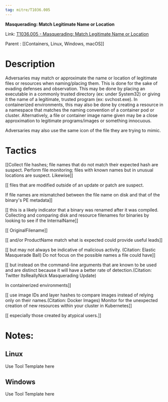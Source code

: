 ```yaml
---
tag: mitre/T1036.005
---
```


**Masquerading: Match Legitimate Name or Location**

Link: [T1036.005 - Masquerading: Match Legitimate Name or Location](https://attack.mitre.org/techniques/T1036/005)

Parent : [[Containers, Linux, Windows, macOS]]


# Description

Adversaries may match or approximate the name or location of legitimate files or resources when naming/placing them. This is done for the sake of evading defenses and observation. This may be done by placing an executable in a commonly trusted directory (ex: under System32) or giving it the name of a legitimate, trusted program (ex: svchost.exe). In containerized environments, this may also be done by creating a resource in a namespace that matches the naming convention of a container pod or cluster. Alternatively, a file or container image name given may be a close approximation to legitimate programs/images or something innocuous.

Adversaries may also use the same icon of the file they are trying to mimic.

# Tactics


[[Collect file hashes; file names that do not match their expected hash are suspect. Perform file monitoring; files with known names but in unusual locations are suspect. Likewise]]

[[ files that are modified outside of an update or patch are suspect.

If file names are mismatched between the file name on disk and that of the binary's PE metadata]]

[[ this is a likely indicator that a binary was renamed after it was compiled. Collecting and comparing disk and resource filenames for binaries by looking to see if the InternalName]]

[[ OriginalFilename]]

[[ and/or ProductName match what is expected could provide useful leads]]

[[ but may not always be indicative of malicious activity. (Citation: Elastic Masquerade Ball) Do not focus on the possible names a file could have]]

[[ but instead on the command-line arguments that are known to be used and are distinct because it will have a better rate of detection.(Citation: Twitter ItsReallyNick Masquerading Update)

In containerized environments]]

[[ use image IDs and layer hashes to compare images instead of relying only on their names.(Citation: Docker Images) Monitor for the unexpected creation of new resources within your cluster in Kubernetes]]

[[ especially those created by atypical users.]]


# Notes:

## Linux

Use Tool Template here

## Windows

Use Tool Template here